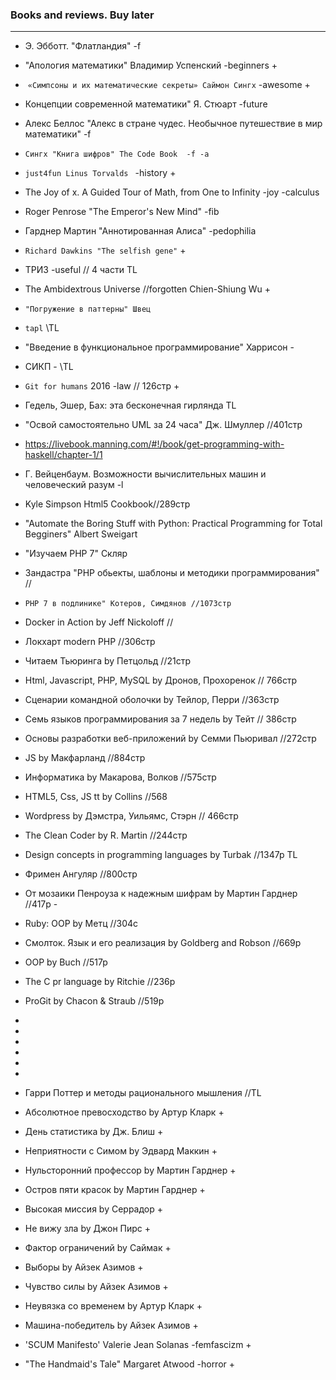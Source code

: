 
### Books and reviews. Buy later
****

+ Э. Эбботт.  "Флатландия" -f 
+ "Апология математики" Владимир Успенский -beginners +
+  `«Симпсоны и их математические секреты» Саймон Сингх` -awesome +
+ Концепции современной математики" Я. Стюарт -future
+ Алекс Беллос "Алекс в стране чудес. Необычное путешествие в мир математики" -f
+ `Сингх "Книга шифров" The Code Book  -f -a`
+ `just4fun Linus Torvalds ` -history +
+ The Joy of x. A Guided Tour of Math, from One to Infinity -joy -calculus
+ Roger Penrose "The Emperor's New Mind" -fib
+  Гарднер Мартин "Аннотированная Алиса" -pedophilia
+  `Richard Dawkins "The selfish gene"` +
+ ТРИЗ -useful // 4 части TL

+ The Ambidextrous Universe //forgotten Chien-Shiung Wu +
+ `"Погружение в паттерны" Швец`
+ `tapl` \\TL
+ "Введение в функциональное программирование" Харрисон -
+ СИКП - \\TL
+ `Git for humans` 2016 -law // 126стр +
+ Гедель, Эшер, Бах: эта бесконечная гирлянда TL
+ "Освой самостоятельно UML за 24 часа" Дж. Шмуллер //401стр
+ https://livebook.manning.com/#!/book/get-programming-with-haskell/chapter-1/1
+ Г. Вейценбаум. Возможности вычислительных машин и человеческий разум -l
+ Kyle Simpson Html5 Cookbook//289стр
+ "Automate the Boring Stuff with Python: Practical Programming for Total Begginers" Albert Sweigart
+ "Изучаем PHP 7" Скляр
+ Зандастра "PHP обьекты, шаблоны и методики программирования" //
+ `PHP 7 в подлинике" Котеров, Симдянов //1073стр`
+ Docker in Action by Jeff Nickoloff //
+ Локхарт modern PHP //306стр
+ Читаем Тьюринга by Петцольд //21стр
+ Html, Javascript, PHP, MySQL by Дронов, Прохоренок // 766стр
+ Сценарии командной оболочки by Тейлор, Перри //363стр
+ Семь языков программирования за 7 недель by Тейт // 386стр
+ Основы разработки веб-приложений by Семми Пьюривал //272стр
+ JS by Макфарланд //884стр
+ Информатика by Макарова, Волков //575стр
+ HTML5, Css, JS tt by Collins //568
+ Wordpress by Дэмстра, Уильямс, Стэрн // 466стр
+ The Clean Coder by R. Martin //244стр
+ Design concepts in programming languages by Turbak //1347p TL
+ Фримен Ангуляр //800стр
+ От мозаики Пенроуза к надежным шифрам by Мартин Гарднер //417p - 
+ Ruby: OOP by Метц //304с 
+ Смолток. Язык и его реализация by Goldberg and Robson //669p
+ OOP by Buch //517p
+ The C pr language by Ritchie //236p
+ ProGit by Chacon & Straub //519p
+
+
+
+
+
+


+ Гарри Поттер и методы рационального мышления //TL
+ Абсолютное превосходство by Артур Кларк +
+ День статистика by Дж. Блиш +
+ Неприятности с Симом by Эдвард Маккин +
+ Нульсторонний профессор by Мартин Гарднер +
+ Остров пяти красок by Мартин Гарднер +
+ Высокая миссия by Серрадор +
+ Не вижу зла by Джон Пирс +
+ Фактор ограничений by Саймак +
+ Выборы by Айзек Азимов +
+ Чувство силы by Айзек Азимов +
+ Неувязка со временем by Артур Кларк +
+ Машина-победитель by Айзек Азимов +
+ 'SCUM Manifesto' Valerie Jean Solanas -femfascizm +
+ "The Handmaid's Tale" Margaret Atwood -horror +
